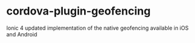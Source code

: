 # cordova-plugin-geofencing
Ionic 4 updated implementation of the native geofencing available in iOS and Android
